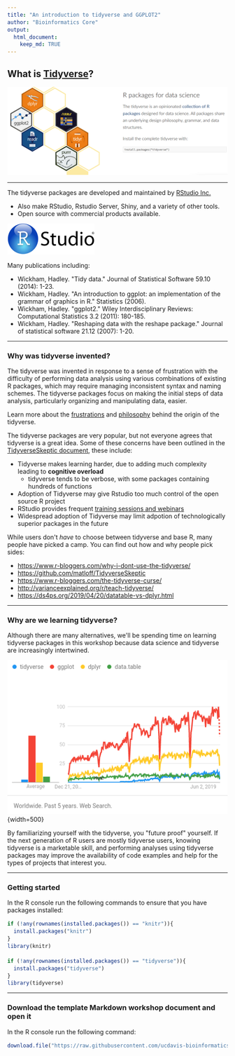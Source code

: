 ```yaml
---
title: "An introduction to tidyverse and GGPLOT2"
author: "Bioinformatics Core"
output:
  html_document:
    keep_md: TRUE
---
```



## What is [Tidyverse](https://www.tidyverse.org)?

![](./Intro_to_tidyverse_and_ggplot2_images//whatistidyverse.png)

***

The tidyverse packages are developed and maintained by [RStudio Inc.](https://rstudio.com/)
* Also make RStudio, Rstudio Server, Shiny, and a variety of other tools.
* Open source with commercial products available.

![](./Intro_to_tidyverse_and_ggplot2_images//RSTUDIO.png)

Many publications including:
* Wickham, Hadley. "Tidy data." Journal of Statistical Software 59.10 (2014): 1-23.
* Wickham, Hadley. "An introduction to ggplot: an implementation of the grammar of graphics in R." Statistics (2006).
* Wickham, Hadley. "ggplot2." Wiley Interdisciplinary Reviews: Computational Statistics 3.2 (2011): 180-185.
* Wickham, Hadley. "Reshaping data with the reshape package." Journal of statistical software 21.12 (2007): 1-20.

***

### Why was tidyverse invented?

The tidyverse was invented in response to a sense of frustration with the difficulty of performing data analysis using various combinations of existing R packages, which may require managing inconsistent syntax and naming schemes. The tidyverse packages focus on making the initial steps of data analysis, particularly organizing and manipulating data, easier.

Learn more about the [frustrations](http://r4stats.com/articles/why-r-is-hard-to-learn/) and [philosophy](https://tidyverse.tidyverse.org/articles/manifesto.html) behind the origin of the tidyverse.

The tidyverse packages are very popular, but not everyone agrees that tidyverse is a great idea. Some of these concerns have been outlined in the [TidyverseSkeptic document](https://github.com/matloff/TidyverseSkeptic), these include:

* Tidyverse makes learning harder, due to adding much complexity leading to **cognitive overload**
  * tidyverse tends to be verbose, with some packages containing hundreds of functions
* Adoption of Tidyverse may give Rstudio too much control of the open source R project
* RStudio provides frequent [training sessions and webinars](https://resources.rstudio.com/webinars)
* Widespread adoption of Tidyverse may limit adpotion of technologically superior packages in the future

While users don't *have* to choose between tidyverse and base R, many people have picked a camp. You can find out how and why people pick sides:

* <https://www.r-bloggers.com/why-i-dont-use-the-tidyverse/>
* <https://github.com/matloff/TidyverseSkeptic>
* <https://www.r-bloggers.com/the-tidyverse-curse/>
* <http://varianceexplained.org/r/teach-tidyverse/>
* <https://ds4ps.org/2019/04/20/datatable-vs-dplyr.html>

***

### Why are we learning tidyverse?

Although there are many alternatives, we'll be spending time on learning tidyverse packages in this workshop because data science and tidyverse are increasingly intertwined.

![](./Intro_to_tidyverse_and_ggplot2_images/popularity.png){width=500}

By familiarizing yourself with the tidyverse, you "future proof" yourself. If the next generation of R users are mostly tidyverse users, knowing tidyverse is a marketable skill, and performing analyses using tidyverse packages may improve the availability of code examples and help for the types of projects that interest you.

***

### Getting started

In the R console run the following commands to ensure that you have packages installed:


```r
if (!any(rownames(installed.packages()) == "knitr")){
  install.packages("knitr")
}
library(knitr)

if (!any(rownames(installed.packages()) == "tidyverse")){
  install.packages("tidyverse")
}
library(tidyverse)
```

***

### Download the template Markdown workshop document and open it

In the R console run the following command:

```r
download.file("https://raw.githubusercontent.com/ucdavis-bioinformatics-training/2019-Winter-Bioinformatics_Command_Line_and_R_Prerequisites_Workshop/master/Intro_to_R/Intro2R/Intro_to_tidyverse_and_ggplot2.Rmd", "Intro_to_tidyverse_and_ggplot2.Rmd")
```
